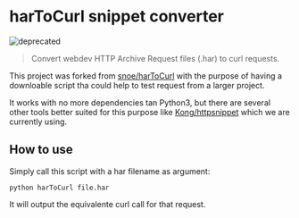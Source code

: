 # harToCurl snippet converter
![deprecated](https://img.shields.io/badge/deprecated-unmaintained-dd3354?style=flat-square)

> Convert webdev HTTP Archive Request files (.har) to curl requests.

This project was forked from [snoe/harToCurl](https://github.com/snoe/harToCurl) with the purpose of having a downloable script tha could help to test request from a larger project. 

It works with no more dependencies tan Python3, but there are several other tools better suited for this purpose like [Kong/httpsnippet](https://github.com/Kong/httpsnippet) which we are currently using.

## How to use 

Simply call this script with a har filename as argument:

```console
python harToCurl file.har
```

It will output the equivalente curl call for that request.
